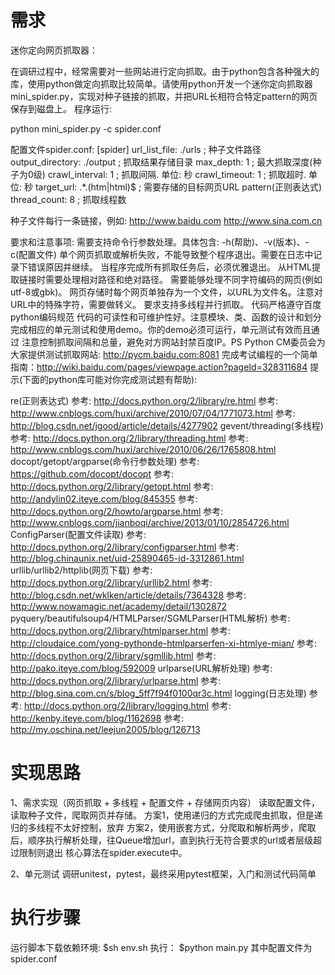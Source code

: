 # 需求
迷你定向网页抓取器：
 
在调研过程中，经常需要对一些网站进行定向抓取。由于python包含各种强大的库，使用python做定向抓取比较简单。请使用python开发一个迷你定向抓取器mini_spider.py，实现对种子链接的抓取，并把URL长相符合特定pattern的网页保存到磁盘上。 程序运行:
 
python mini_spider.py -c spider.conf
 
配置文件spider.conf:
[spider]
url_list_file: ./urls ; 种子文件路径
output_directory: ./output ; 抓取结果存储目录
max_depth: 1 ; 最大抓取深度(种子为0级)
crawl_interval: 1 ; 抓取间隔. 单位: 秒
crawl_timeout: 1 ; 抓取超时. 单位: 秒
target_url: .*.(htm|html)$ ; 需要存储的目标网页URL pattern(正则表达式)
thread_count: 8 ; 抓取线程数
 
种子文件每行一条链接，例如:
http://www.baidu.com
http://www.sina.com.cn
 
要求和注意事项:
需要支持命令行参数处理。具体包含: -h(帮助)、-v(版本)、-c(配置文件)
单个网页抓取或解析失败，不能导致整个程序退出。需要在日志中记录下错误原因并继续。
当程序完成所有抓取任务后，必须优雅退出。
从HTML提取链接时需要处理相对路径和绝对路径。
需要能够处理不同字符编码的网页(例如utf-8或gbk)。
网页存储时每个网页单独存为一个文件，以URL为文件名。注意对URL中的特殊字符，需要做转义。
要求支持多线程并行抓取。
代码严格遵守百度python编码规范
代码的可读性和可维护性好。注意模块、类、函数的设计和划分
完成相应的单元测试和使用demo。你的demo必须可运行，单元测试有效而且通过
注意控制抓取间隔和总量，避免对方网站封禁百度IP。PS Python CM委员会为大家提供测试抓取网站: http://pycm.baidu.com:8081
完成考试编程的一个简单指南：http://wiki.baidu.com/pages/viewpage.action?pageId=328311684
提示(下面的python库可能对你完成测试题有帮助):
 
re(正则表达式)
参考: http://docs.python.org/2/library/re.html
参考: http://www.cnblogs.com/huxi/archive/2010/07/04/1771073.html
参考: http://blog.csdn.net/jgood/article/details/4277902
gevent/threading(多线程)
参考: http://docs.python.org/2/library/threading.html
参考: http://www.cnblogs.com/huxi/archive/2010/06/26/1765808.html
docopt/getopt/argparse(命令行参数处理)
参考: https://github.com/docopt/docopt
参考: http://docs.python.org/2/library/getopt.html
参考: http://andylin02.iteye.com/blog/845355
参考: http://docs.python.org/2/howto/argparse.html
参考: http://www.cnblogs.com/jianboqi/archive/2013/01/10/2854726.html
ConfigParser(配置文件读取)
参考: http://docs.python.org/2/library/configparser.html
参考: http://blog.chinaunix.net/uid-25890465-id-3312861.html
urllib/urllib2/httplib(网页下载)
参考: http://docs.python.org/2/library/urllib2.html
参考: http://blog.csdn.net/wklken/article/details/7364328
参考: http://www.nowamagic.net/academy/detail/1302872
pyquery/beautifulsoup4/HTMLParser/SGMLParser(HTML解析)
参考: http://docs.python.org/2/library/htmlparser.html
参考: http://cloudaice.com/yong-pythonde-htmlparserfen-xi-htmlye-mian/
参考: http://docs.python.org/2/library/sgmllib.html
参考: http://pako.iteye.com/blog/592009
urlparse(URL解析处理)
参考: http://docs.python.org/2/library/urlparse.html
参考: http://blog.sina.com.cn/s/blog_5ff7f94f0100qr3c.html
logging(日志处理)
参考: http://docs.python.org/2/library/logging.html
参考: http://kenby.iteye.com/blog/1162698
参考: http://my.oschina.net/leejun2005/blog/126713

# 实现思路
1、需求实现（网页抓取 + 多线程 + 配置文件 + 存储网页内容）
读取配置文件，读取种子文件，爬取网页并存储。
方案1，使用递归的方式完成爬虫抓取，但是递归的多线程不太好控制，放弃
方案2，使用嵌套方式，分爬取和解析两步，爬取后，顺序执行解析处理，往Queue增加url，直到执行无符合要求的url或者层级超过限制则退出
核心算法在spider.execute中。

2、单元测试
调研unitest，pytest，最终采用pytest框架，入门和测试代码简单

# 执行步骤
运行脚本下载依赖环境:
$sh env.sh
执行：
$python main.py
其中配置文件为spider.conf


